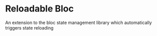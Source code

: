 # Reloadable Bloc

An extension to the bloc state management library which automatically triggers state reloading
